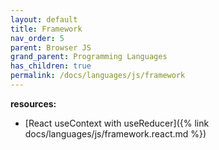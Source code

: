 ```yaml
---
layout: default
title: Framework
nav_order: 5
parent: Browser JS
grand_parent: Programming Languages
has_children: true
permalink: /docs/languages/js/framework
---
```


__resources:__
- [React useContext with useReducer]({% link docs/languages/js/framework.react.md %})


